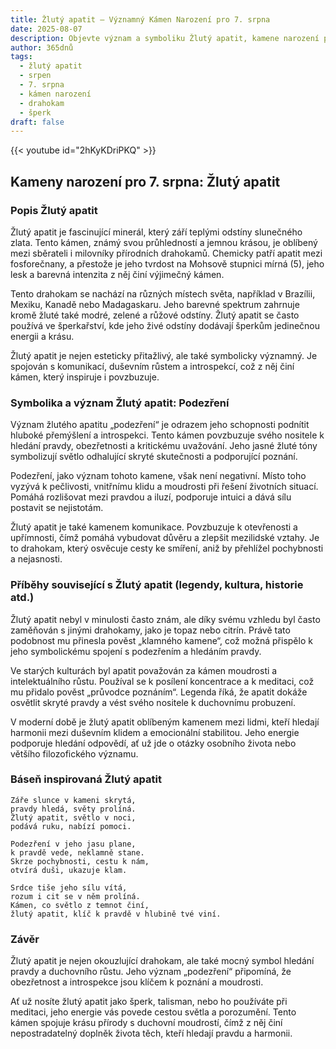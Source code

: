 ```yaml
---
title: Žlutý apatit – Významný Kámen Narození pro 7. srpna
date: 2025-08-07
description: Objevte význam a symboliku Žlutý apatit, kamene narození pro 7. srpna, který symbolizuje Podezření. Přečtěte si legendy a inspirující příběhy.
author: 365dnů
tags:
  - žlutý apatit
  - srpen
  - 7. srpna
  - kámen narození
  - drahokam
  - šperk
draft: false
---
```


{{< youtube id="2hKyKDriPKQ" >}}

## Kameny narození pro 7. srpna: Žlutý apatit

### Popis Žlutý apatit

Žlutý apatit je fascinující minerál, který září teplými odstíny slunečného zlata. Tento kámen, známý svou průhledností a jemnou krásou, je oblíbený mezi sběrateli i milovníky přírodních drahokamů. Chemicky patří apatit mezi fosforečnany, a přestože je jeho tvrdost na Mohsově stupnici mírná (5), jeho lesk a barevná intenzita z něj činí výjimečný kámen.

Tento drahokam se nachází na různých místech světa, například v Brazílii, Mexiku, Kanadě nebo Madagaskaru. Jeho barevné spektrum zahrnuje kromě žluté také modré, zelené a růžové odstíny. Žlutý apatit se často používá ve šperkařství, kde jeho živé odstíny dodávají šperkům jedinečnou energii a krásu.

Žlutý apatit je nejen esteticky přitažlivý, ale také symbolicky významný. Je spojován s komunikací, duševním růstem a introspekcí, což z něj činí kámen, který inspiruje i povzbuzuje.

### Symbolika a význam Žlutý apatit: Podezření

Význam žlutého apatitu „podezření“ je odrazem jeho schopnosti podnítit hluboké přemýšlení a introspekci. Tento kámen povzbuzuje svého nositele k hledání pravdy, obezřetnosti a kritickému uvažování. Jeho jasné žluté tóny symbolizují světlo odhalující skryté skutečnosti a podporující poznání.

Podezření, jako význam tohoto kamene, však není negativní. Místo toho vyzývá k pečlivosti, vnitřnímu klidu a moudrosti při řešení životních situací. Pomáhá rozlišovat mezi pravdou a iluzí, podporuje intuici a dává sílu postavit se nejistotám.

Žlutý apatit je také kamenem komunikace. Povzbuzuje k otevřenosti a upřímnosti, čímž pomáhá vybudovat důvěru a zlepšit mezilidské vztahy. Je to drahokam, který osvěcuje cesty ke smíření, aniž by přehlížel pochybnosti a nejasnosti.

### Příběhy související s Žlutý apatit (legendy, kultura, historie atd.)

Žlutý apatit nebyl v minulosti často znám, ale díky svému vzhledu byl často zaměňován s jinými drahokamy, jako je topaz nebo citrín. Právě tato podobnost mu přinesla pověst „klamného kamene“, což možná přispělo k jeho symbolickému spojení s podezřením a hledáním pravdy.

Ve starých kulturách byl apatit považován za kámen moudrosti a intelektuálního růstu. Používal se k posílení koncentrace a k meditaci, což mu přidalo pověst „průvodce poznáním“. Legenda říká, že apatit dokáže osvětlit skryté pravdy a vést svého nositele k duchovnímu probuzení.

V moderní době je žlutý apatit oblíbeným kamenem mezi lidmi, kteří hledají harmonii mezi duševním klidem a emocionální stabilitou. Jeho energie podporuje hledání odpovědí, ať už jde o otázky osobního života nebo většího filozofického významu.

### Báseň inspirovaná Žlutý apatit

```
Záře slunce v kameni skrytá,  
pravdy hledá, světy prolíná.  
Žlutý apatit, světlo v noci,  
podává ruku, nabízí pomoci.

Podezření v jeho jasu plane,  
k pravdě vede, neklamně stane.  
Skrze pochybnosti, cestu k nám,  
otvírá duši, ukazuje klam.

Srdce tiše jeho sílu vítá,  
rozum i cit se v něm prolíná.  
Kámen, co světlo z temnot činí,  
žlutý apatit, klíč k pravdě v hlubině tvé viní.
```

### Závěr

Žlutý apatit je nejen okouzlující drahokam, ale také mocný symbol hledání pravdy a duchovního růstu. Jeho význam „podezření“ připomíná, že obezřetnost a introspekce jsou klíčem k poznání a moudrosti.

Ať už nosíte žlutý apatit jako šperk, talisman, nebo ho používáte při meditaci, jeho energie vás povede cestou světla a porozumění. Tento kámen spojuje krásu přírody s duchovní moudrostí, čímž z něj činí nepostradatelný doplněk života těch, kteří hledají pravdu a harmonii.